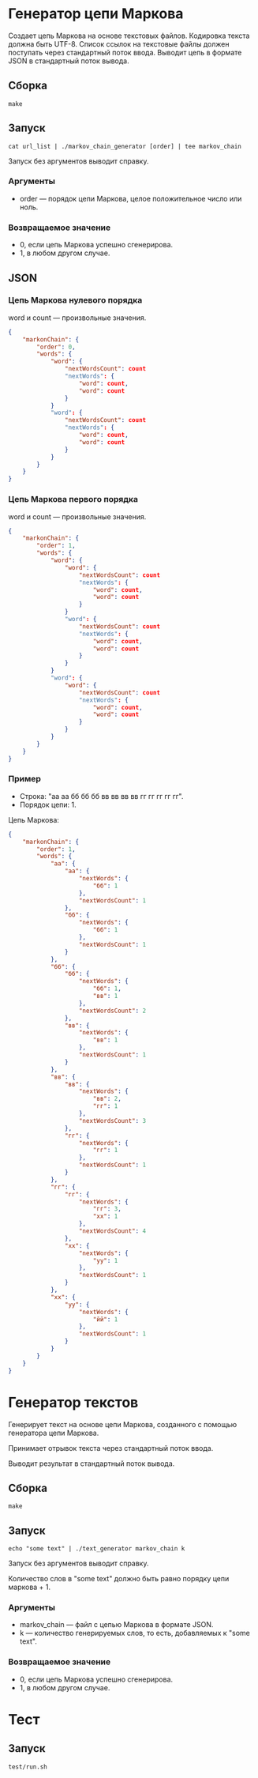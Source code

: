 # Генератор цепи Маркова

Создает цепь Маркова на основе текстовых файлов. Кодировка текста должна быть UTF-8. Список ссылок на текстовые файлы должен поступать через стандартный поток ввода. Выводит цепь в формате JSON в стандартный поток вывода.

## Сборка

    make

## Запуск

    cat url_list | ./markov_chain_generator [order] | tee markov_chain

Запуск без аргументов выводит справку.

### Аргументы

 * order — порядок цепи Маркова, целое положительное число или ноль.

### Возвращаемое значение

 * 0, если цепь Маркова успешно сгенерирова.
 * 1, в любом другом случае.

## JSON

### Цепь Маркова нулевого порядка

word и count — произвольные значения.

```json
{
    "markonChain": {
        "order": 0,
        "words": {
            "word": {
                "nextWordsCount": count
                "nextWords": {
                    "word": count,
                    "word": count
                }
            }
            "word": {
                "nextWordsCount": count
                "nextWords": {
                    "word": count,
                    "word": count
                }
            }
        }
    }
}
```

### Цепь Маркова первого порядка

word и count — произвольные значения.

```json
{
    "markonChain": {
        "order": 1,
        "words": {
            "word": {
                "word": {
                    "nextWordsCount": count
                    "nextWords": {
                        "word": count,
                        "word": count
                    }
                }
                "word": {
                    "nextWordsCount": count
                    "nextWords": {
                        "word": count,
                        "word": count
                    }
                }
            }
            "word": {
                "word": {
                    "nextWordsCount": count
                    "nextWords": {
                        "word": count,
                        "word": count
                    }
                }
            }
        }
    }
}
```

### Пример

 * Строка: "аа аа бб бб бб вв вв вв вв гг гг гг гг гг".
 * Порядок цепи: 1.

Цепь Маркова:

```json
{
    "markonChain": {
        "order": 1,
        "words": {
            "аа": {
                "аа": {
                    "nextWords": {
                        "бб": 1
                    },
                    "nextWordsCount": 1
                },
                "бб": {
                    "nextWords": {
                        "бб": 1
                    },
                    "nextWordsCount": 1
                }
            },
            "бб": {
                "бб": {
                    "nextWords": {
                        "бб": 1,
                        "вв": 1
                    },
                    "nextWordsCount": 2
                },
                "вв": {
                    "nextWords": {
                        "вв": 1
                    },
                    "nextWordsCount": 1
                }
            },
            "вв": {
                "вв": {
                    "nextWords": {
                        "вв": 2,
                        "гг": 1
                    },
                    "nextWordsCount": 3
                },
                "гг": {
                    "nextWords": {
                        "гг": 1
                    },
                    "nextWordsCount": 1
                }
            },
            "гг": {
                "гг": {
                    "nextWords": {
                        "гг": 3,
                        "хх": 1
                    },
                    "nextWordsCount": 4
                },
                "хх": {
                    "nextWords": {
                        "уу": 1
                    },
                    "nextWordsCount": 1
                }
            },
            "хх": {
                "уу": {
                    "nextWords": {
                        "йй": 1
                    },
                    "nextWordsCount": 1
                }
            }
        }
    }
}
```

# Генератор текстов

Генерирует текст на основе цепи Маркова, созданного с помощью генератора цепи Маркова.

Принимает отрывок текста через стандартный поток ввода.

Выводит результат в стандартный поток вывода.

## Сборка

    make

## Запуск

    echo "some text" | ./text_generator markov_chain k

Запуск без аргументов выводит справку.

Количество слов в "some text" должно быть равно порядку цепи маркова + 1.

### Аргументы

 * markov_chain — файл с цепью Маркова в формате JSON.
 * k — количество генерируемых слов, то есть, добавляемых к "some text".

### Возвращаемое значение

 * 0, если цепь Маркова успешно сгенерирова.
 * 1, в любом другом случае.

# Тест

## Запуск

    test/run.sh
